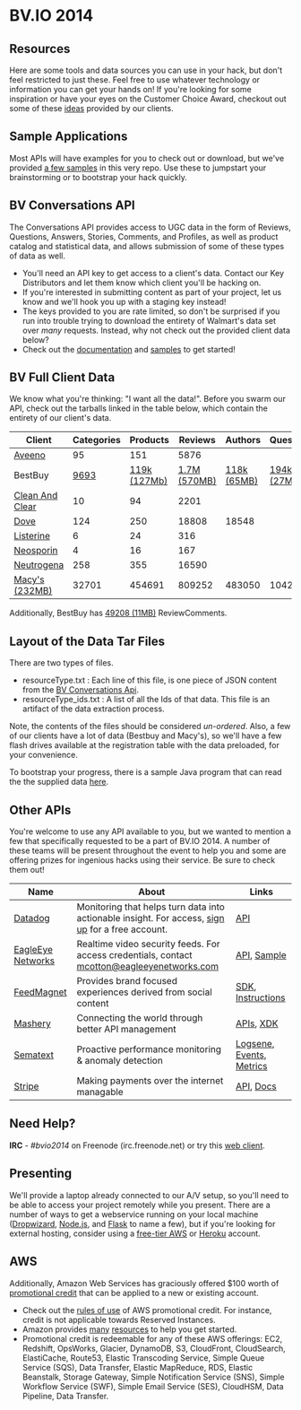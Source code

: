 BV.IO 2014
==========

Resources
---------
Here are some tools and data sources you can use in your hack, but don't feel restricted to just these.  Feel free to use whatever technology or information you can get your hands on!  If you're looking for some inspiration or have your eyes on the Customer Choice Award, checkout out some of these [ideas](https://s3.amazonaws.com/nexus-public-artifacts/bvio2014/bvio-ideas.pdf) provided by our clients.

Sample Applications
-------------------
Most APIs will have examples for you to check out or download, but we've provided [a few samples](sample) in this very repo.  Use these to jumpstart your brainstorming or to bootstrap your hack quickly.

BV Conversations API
--------------------
The Conversations API provides access to UGC data in the form of Reviews, Questions, Answers, Stories, Comments, and Profiles, as well as product catalog and statistical data, and allows submission of some of these types of data as well.  
* You'll need an API key to get access to a client's data.  Contact our Key Distributors and let them know which client you'll be hacking on.
* If you're interested in submitting content as part of your project, let us know and we'll hook you up with a staging key instead!
* The keys provided to you are rate limited, so don't be surprised if you run into trouble trying to download the entirety of Walmart's data set over _many_ requests.  Instead, why not check out the provided client data below?
* Check out the [documentation](https://developer.bazaarvoice.com/docs/read/conversations/) and [samples](https://developer.bazaarvoice.com/apis/conversations/tutorials/) to get started!

BV Full Client Data
-------------------
We know what you're thinking: "I want all the data!".  Before you swarm our API, check out the tarballs linked in the table below, which contain the entirety of our client's data.

| Client| Categories | Products | Reviews | Authors | Questions | Answers |
| ----- | ---------- | -------- | ------- | ------- | --------- | ------- |
| [Aveeno](https://s3.amazonaws.com/nexus-public-artifacts/bvio2014/aveeno.tgz)                 |         95 |      151 |    5876 |         |           |         |
| BestBuy  |    [9693](https://s3.amazonaws.com/nexus-public-artifacts/bvio2014/bestbuy_categories.tgz) | [119k (127Mb)](https://s3.amazonaws.com/nexus-public-artifacts/bvio2014/bestbuy_products.tgz) | [1.7M (570MB)](https://s3.amazonaws.com/nexus-public-artifacts/bvio2014/bestbuy_reviews.tgz) | [118k (65MB)](https://s3.amazonaws.com/nexus-public-artifacts/bvio2014/bestbuy_authors.tgz) | [194k (27MB)](https://s3.amazonaws.com/nexus-public-artifacts/bvio2014/bestbuy_questions.tgz) | [275k (42MB)](https://s3.amazonaws.com/nexus-public-artifacts/bvio2014/bestbuy_answers.tgz) |
| [Clean And Clear](https://s3.amazonaws.com/nexus-public-artifacts/bvio2014/cleanAndClear.tgz) |         10 |       94 |    2201 |         |           |         |
| [Dove](https://s3.amazonaws.com/nexus-public-artifacts/bvio2014/dove.tgz)                     |        124 |      250 |   18808 |   18548 |           |         |
| [Listerine](https://s3.amazonaws.com/nexus-public-artifacts/bvio2014/listerine.tgz)           |          6 |       24 |     316 |         |           |         |
| [Neosporin](https://s3.amazonaws.com/nexus-public-artifacts/bvio2014/neosporin.tgz)           |          4 |       16 |     167 |         |           |         |
| [Neutrogena](https://s3.amazonaws.com/nexus-public-artifacts/bvio2014/neutrogena.tgz)         |        258 |      355 |   16590 |         |           |         |
| [Macy's (232MB)](https://s3.amazonaws.com/nexus-public-artifacts/bvio2014/macys.tgz)          |      32701 |   454691 |  809252 |  483050 |     10421 |   15283 |

Additionally, BestBuy has [49208 (11MB)](https://s3.amazonaws.com/nexus-public-artifacts/bvio2014/bestbuy_reviewcomments.tgz) ReviewComments.

## Layout of the Data Tar Files

There are two types of files.

 - resourceType.txt : Each line of this file, is one piece of JSON content from the [BV Conversations Api](https://developer.bazaarvoice.com/docs/read/conversations/).
 - resourceType_ids.txt : A list of all the Ids of that data.  This file is an artifact of the data extraction process.

Note, the contents of the files should be considered _un-ordered_.  Also, a few of our clients have a lot of data (Bestbuy and Macy's), so we'll have a few flash drives available at the registration table with the data preloaded, for your convenience.

To bootstrap your progress, there is a sample Java program that can read the the supplied data [here](https://github.com/bazaarvoice/bvio2014/tree/master/sample/tarball).

Other APIs
----------

You're welcome to use any API available to you, but we wanted to mention a few that specifically requested to be a part of BV.IO 2014.  A number of these teams will be present throughout the event to help you and some are offering prizes for ingenious hacks using their service.  Be sure to check them out!

| Name | About | Links |
| ---- | ----- | ----- |
| [Datadog](http://www.datadoghq.com/) | Monitoring that helps turn data into actionable insight.  For access, [sign up](http://go.datadoghq.com/bazaarvoice-hackathon-2014) for a free account. | [API](http://docs.datadoghq.com/api/) |
| [EagleEye Networks](http://www.eagleeyenetworks.com/) | Realtime video security feeds.  For access credentials, contact <mcotton@eagleeyenetworks.com> | [API](https://apidocs.eagleeyenetworks.com/apidocs/), [Sample](https://github.com/mcotton/watcher) |
| [FeedMagnet](http://www.feedmagnet.com/) | Provides brand focused experiences derived from social content | [SDK](http://bvio.feedmagnet.com/docs/sdk/), [Instructions](feedmagnet.md) |
| [Mashery](http://www.mashery.com/) | Connecting the world through better API management | [APIs](http://developer.mashery.com/apis), [XDK](http://xdk-software.intel.com/)|
| [Sematext](http://www.sematext.com/) | Proactive performance monitoring & anomaly detection | [Logsene](https://sematext.atlassian.net/wiki/display/PUBLOGSENE), [Events](https://sematext.atlassian.net/wiki/display/PUBSPM/Events+Integration), [Metrics](https://sematext.atlassian.net/wiki/display/PUBSPM/Custom+Metrics) |
| [Stripe](https://stripe.com/) | Making payments over the internet managable | [API](https://stripe.com/docs/api), [Docs](https://stripe.com/docs) |

Need Help?
----------
**IRC** - *#bvio2014* on Freenode (irc.freenode.net) or try this [web client](https://kiwiirc.com/client/irc.freenode.net/).

Presenting
----------
We'll provide a laptop already connected to our A/V setup, so you'll need to be able to access your project remotely while you present.  There are a number of ways to get a webservice running on your local machine ([Dropwizard](http://dropwizard.codahale.com/), [Node.js](http://nodejs.org/), and [Flask](http://flask.pocoo.org/) to name a few), but if you're looking for external hosting, consider using a [free-tier AWS](http://aws.amazon.com/free/) or [Heroku](https://www.heroku.com/new) account.

AWS
---
Additionally, Amazon Web Services has graciously offered $100 worth of [promotional credit](http://aws.amazon.com/activate/event/bazaarvoice) that can be applied to a new or existing account.
* Check out the [rules of use](https://aws.amazon.com/awscredits/) of AWS promotional credit.  For instance, credit is not applicable towards Reserved Instances.
* Amazon provides [many](http://aws.amazon.com/start-ups/) [resources](http://aws.amazon.com/resources/) to help you get started.
* Promotional credit is redeemable for any of these AWS offerings: EC2, Redshift, OpsWorks, Glacier, DynamoDB, S3, CloudFront, CloudSearch, ElastiCache, Route53, Elastic Transcoding Service, Simple Queue Service (SQS), Data Transfer, Elastic MapReduce, RDS, Elastic Beanstalk, Storage Gateway, Simple Notification Service (SNS), Simple Workflow Service (SWF), Simple Email Service (SES), CloudHSM, Data Pipeline, Data Transfer.
